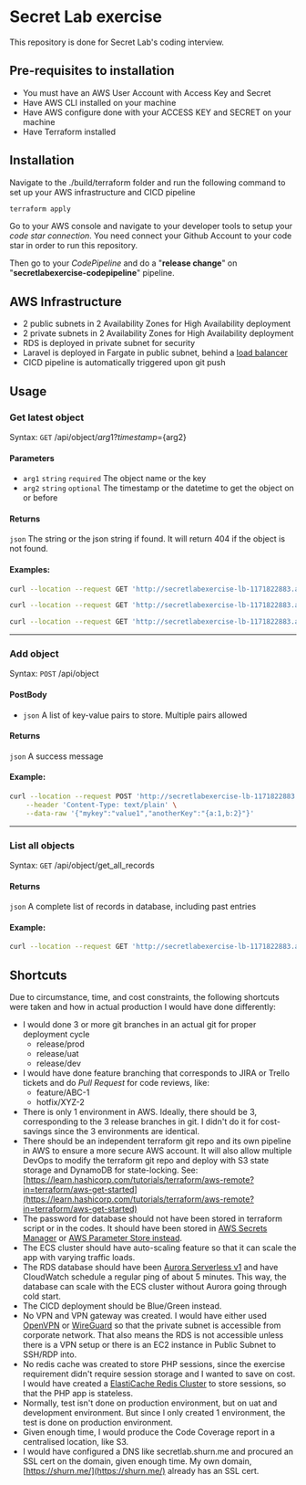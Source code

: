 # Secret Lab exercise

This repository is done for Secret Lab's coding interview.

## Pre-requisites to installation

- You must have an AWS User Account with Access Key and Secret
- Have AWS CLI installed on your machine
- Have AWS configure done with your ACCESS KEY and SECRET on your machine
- Have Terraform installed

## Installation

Navigate to the ./build/terraform folder and run the following command to set up your AWS infrastructure and CICD pipeline

```bash
terraform apply
```

Go to your AWS console and navigate to your developer tools to setup your _code star connection_. You need connect your Github Account to your code star in order to run this repository.

Then go to your _CodePipeline_ and do a "__release change__" on "__secretlabexercise-codepipeline__" pipeline.

## AWS Infrastructure

- 2 public subnets in 2 Availability Zones for High Availability deployment
- 2 private subnets in 2 Availability Zones for High Availability deployment
- RDS is deployed in private subnet for security
- Laravel is deployed in Fargate in public subnet, behind a [load balancer](http://secretlabexercise-lb-1171822883.ap-southeast-1.elb.amazonaws.com/)
- CICD pipeline is automatically triggered upon git push

## Usage

### Get latest object

Syntax: `GET` /api/object/${arg1}?timestamp=${arg2}

#### Parameters
- `arg1` `string` `required` The object name or the key
- `arg2` `string` `optional` The timestamp or the datetime to get the object on or before

#### Returns
`json` The string or the json string if found. It will return 404 if the object is not found.

#### Examples:
```bash
curl --location --request GET 'http://secretlabexercise-lb-1171822883.ap-southeast-1.elb.amazonaws.com/api/object/mykey'

curl --location --request GET 'http://secretlabexercise-lb-1171822883.ap-southeast-1.elb.amazonaws.com/api/object/mykey?timestamp=1633296600'

curl --location --request GET 'http://secretlabexercise-lb-1171822883.ap-southeast-1.elb.amazonaws.com/api/object/mykey?timestamp=2021-10-03 21:30:00'
```
- - - -
### Add object

Syntax: `POST` /api/object

#### PostBody
- `json` A list of key-value pairs to store. Multiple pairs allowed

#### Returns
`json` A success message

#### Example:
```bash
curl --location --request POST 'http://secretlabexercise-lb-1171822883.ap-southeast-1.elb.amazonaws.com/api/object' \
    --header 'Content-Type: text/plain' \
    --data-raw '{"mykey":"value1","anotherKey":"{a:1,b:2}"}'
```
- - - -
### List all objects

Syntax: `GET` /api/object/get_all_records

#### Returns
`json` A complete list of records in database, including past entries

#### Example:
```bash
curl --location --request GET 'http://secretlabexercise-lb-1171822883.ap-southeast-1.elb.amazonaws.com/api/object/get_all_records'
```

## Shortcuts
Due to circumstance, time, and cost constraints, the following shortcuts were taken and how in actual production I would have done differently:

- I would done 3 or more git branches in an actual git for proper deployment cycle
  - release/prod
  - release/uat
  - release/dev
- I would have done feature branching that corresponds to JIRA or Trello tickets and do _Pull Request_ for code reviews, like:
  - feature/ABC-1
  - hotfix/XYZ-2
- There is only 1 environment in AWS. Ideally, there should be 3, corresponding to the 3 release branches in git. I didn't do it for cost-savings since the 3 environments are identical.
- There should be an independent terraform git repo and its own pipeline in AWS to ensure a more secure AWS account. It will also allow multiple DevOps to modify the terraform git repo and deploy with S3 state storage and DynamoDB for state-locking. See: [https://learn.hashicorp.com/tutorials/terraform/aws-remote?in=terraform/aws-get-started](https://learn.hashicorp.com/tutorials/terraform/aws-remote?in=terraform/aws-get-started)
- The password for database should not have been stored in terraform script or in the codes. It should have been stored in [AWS Secrets Manager](https://aws.amazon.com/secrets-manager/) or [AWS Parameter Store instead](https://docs.aws.amazon.com/systems-manager/latest/userguide/systems-manager-parameter-store.html).
- The ECS cluster should have auto-scaling feature so that it can scale the app with varying traffic loads.
- The RDS database should have been [Aurora Serverless v1](https://docs.aws.amazon.com/systems-manager/latest/userguide/systems-manager-parameter-store.html) and have CloudWatch schedule a regular ping of about 5 minutes. This way, the database can scale with the ECS cluster without Aurora going through cold start.
- The CICD deployment should be Blue/Green instead.
- No VPN and VPN gateway was created. I would have either used [OpenVPN](https://shurn.me/blog/2016-12-19/creating-a-hybrid-data-centre-with-openvpn) or [WireGuard](https://www.wireguard.com/) so that the private subnet is accessible from corporate network. That also means the RDS is not accessible unless there is a VPN setup or there is an EC2 instance in Public Subnet to SSH/RDP into.
- No redis cache was created to store PHP sessions, since the exercise requirement didn't require session storage and I wanted to save on cost. I would have created a [ElastiCache Redis Cluster](https://aws.amazon.com/elasticache/redis/) to store sessions, so that the PHP app is stateless.
- Normally, test isn't done on production environment, but on uat and development environment. But since I only created 1 environment, the test is done on production environment.
- Given enough time, I would produce the Code Coverage report in a centralised location, like S3.
- I would have configured a DNS like secretlab.shurn.me and procured an SSL cert on the domain, given enough time. My own domain, [https://shurn.me/](https://shurn.me/) already has an SSL cert.
